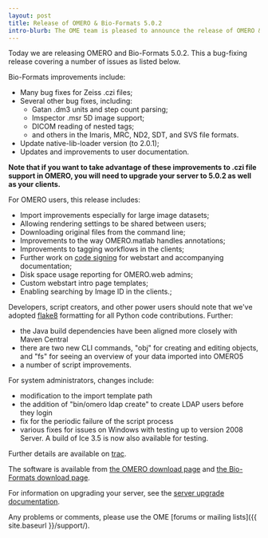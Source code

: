 ```yaml
---
layout: post
title: Release of OMERO & Bio-Formats 5.0.2
intro-blurb: The OME team is pleased to announce the release of OMERO & Bio-Formats 5.0.2
---
```

Today we are releasing OMERO and Bio-Formats 5.0.2. This a bug-fixing
release covering a number of issues as listed below.

Bio-Formats improvements include:

- Many bug fixes for Zeiss .czi files;
- Several other bug fixes, including:
    - Gatan .dm3 units and step count parsing;
    - Imspector .msr 5D image support;
    - DICOM reading of nested tags;
    - and others in the Imaris, MRC, ND2, SDT, and SVS file formats.
- Update native-lib-loader version (to 2.0.1);
- Updates and improvements to user documentation.


**Note that if you want to take advantage of these improvements to
.czi file support in OMERO, you will need to upgrade your server to
5.0.2 as well as your clients.**


For OMERO users, this release includes:

- Import improvements especially for large image datasets;
- Allowing rendering settings to be shared between users;
- Downloading original files from the command line;
- Improvements to the way OMERO.matlab handles annotations;
- Improvements to tagging workflows in the clients;
- Further work on [code signing](http://www.openmicroscopy.org/site/support/omero5/sysadmins/server-webstart-codesigning.html)
  for webstart and accompanying documentation;
- Disk space usage reporting for OMERO.web admins;
- Custom webstart intro page templates;
- Enabling searching by Image ID in the clients.;

Developers, script creators, and other power users should note that
we've adopted [flake8](https://pypi.python.org/pypi/flake8) formatting
for all Python code contributions. Further:

- the Java build dependencies have been aligned more closely with Maven Central
- there are two new CLI commands, "obj" for creating and editing objects, and "fs" for seeing an overview of your data imported into OMERO5
- a number of script improvements.

For system administrators, changes include:

- modification to the import template path
- the addition of "bin/omero ldap create" to create LDAP users before they login
- fix for the periodic failure of the script process
- various fixes for issues on Windows with testing up to version 2008 Server. A build of Ice 3.5 is now also available for testing.


Further details are available on
[trac](https://trac.openmicroscopy.org.uk/ome/milestone/5.0.2).


The software is available from [the OMERO download
page](http://downloads.openmicroscopy.org/omero/5.0.2/) and [the
Bio-Formats download
page](http://downloads.openmicroscopy.org/bio-formats/5.0.2/).


For information on upgrading your server, see the [server upgrade
documentation](http://www.openmicroscopy.org/site/support/omero5/sysadmins/server-upgrade.html).


Any problems or comments, please use the OME [forums or mailing
lists]({{ site.baseurl }}/support/).
